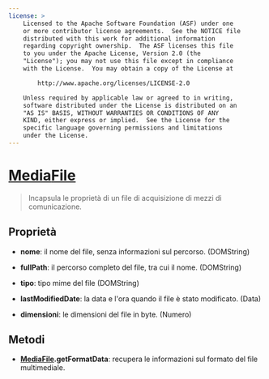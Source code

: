 ```yaml
---
license: >
    Licensed to the Apache Software Foundation (ASF) under one
    or more contributor license agreements.  See the NOTICE file
    distributed with this work for additional information
    regarding copyright ownership.  The ASF licenses this file
    to you under the Apache License, Version 2.0 (the
    "License"); you may not use this file except in compliance
    with the License.  You may obtain a copy of the License at

        http://www.apache.org/licenses/LICENSE-2.0

    Unless required by applicable law or agreed to in writing,
    software distributed under the License is distributed on an
    "AS IS" BASIS, WITHOUT WARRANTIES OR CONDITIONS OF ANY
    KIND, either express or implied.  See the License for the
    specific language governing permissions and limitations
    under the License.
---
```


# <a href="../media.html">Media</a><a href="../../file/fileobj/fileobj.html">File</a>

> Incapsula le proprietà di un file di acquisizione di mezzi di comunicazione.

## Proprietà

*   **nome**: il nome del file, senza informazioni sul percorso. (DOMString)

*   **fullPath**: il percorso completo del file, tra cui il nome. (DOMString)

*   **tipo**: tipo mime del file (DOMString)

*   **lastModifiedDate**: la data e l'ora quando il file è stato modificato. (Data)

*   **dimensioni**: le dimensioni del file in byte. (Numero)

## Metodi

*   **<a href="../media.html">Media</a><a href="../../file/fileobj/fileobj.html">File</a>.getFormatData**: recupera le informazioni sul formato del file multimediale.